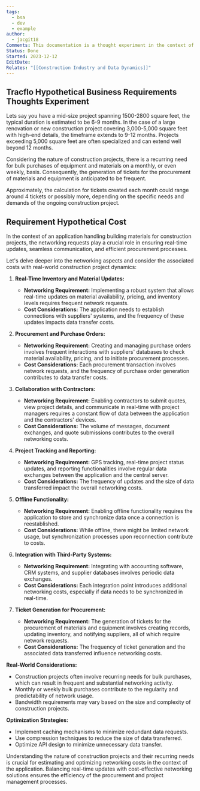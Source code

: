 ```yaml
---
tags:
  - bsa
  - dev
  - example
author:
  - jacgit18
Comments: This documentation is a thought experiment in the context of tracflo and business requirements.
Status: Done
Started: 2023-12-12
EditDate: 
Relates: "[[Construction Industry and Data Dynamics]]"
---
```

## Tracflo Hypothetical Business Requirements Thoughts Experiment


Lets say you have a mid-size project spanning 1500-2800 square feet, the typical duration is estimated to be 6-9 months. In the case of a large renovation or new construction project covering 3,000-5,000 square feet with high-end details, the timeframe extends to 9-12 months. Projects exceeding 5,000 square feet are often specialized and can extend well beyond 12 months.

Considering the nature of construction projects, there is a recurring need for bulk purchases of equipment and materials on a monthly, or even weekly, basis. Consequently, the generation of tickets for the procurement of materials and equipment is anticipated to be frequent.

Approximately, the calculation for tickets created each month could range around 4 tickets or possibly more, depending on the specific needs and demands of the ongoing construction project.


## Requirement Hypothetical Cost 

In the context of an application handling building materials for construction projects, the networking requests play a crucial role in ensuring real-time updates, seamless communication, and efficient procurement processes. 

Let's delve deeper into the networking aspects and consider the associated costs with real-world construction project dynamics:

1. **Real-Time Inventory and Material Updates:**
   - **Networking Requirement:** Implementing a robust system that allows real-time updates on material availability, pricing, and inventory levels requires frequent network requests.
   - **Cost Considerations:** The application needs to establish connections with suppliers' systems, and the frequency of these updates impacts data transfer costs.

2. **Procurement and Purchase Orders:**
   - **Networking Requirement:** Creating and managing purchase orders involves frequent interactions with suppliers' databases to check material availability, pricing, and to initiate procurement processes.
   - **Cost Considerations:** Each procurement transaction involves network requests, and the frequency of purchase order generation contributes to data transfer costs.

3. **Collaboration with Contractors:**
   - **Networking Requirement:** Enabling contractors to submit quotes, view project details, and communicate in real-time with project managers requires a constant flow of data between the application and the contractors' devices.
   - **Cost Considerations:** The volume of messages, document exchanges, and quote submissions contributes to the overall networking costs.

4. **Project Tracking and Reporting:**
   - **Networking Requirement:** GPS tracking, real-time project status updates, and reporting functionalities involve regular data exchanges between the application and the central server.
   - **Cost Considerations:** The frequency of updates and the size of data transferred impact the overall networking costs.

5. **Offline Functionality:**
   - **Networking Requirement:** Enabling offline functionality requires the application to store and synchronize data once a connection is reestablished.
   - **Cost Considerations:** While offline, there might be limited network usage, but synchronization processes upon reconnection contribute to costs.

6. **Integration with Third-Party Systems:**
   - **Networking Requirement:** Integrating with accounting software, CRM systems, and supplier databases involves periodic data exchanges.
   - **Cost Considerations:** Each integration point introduces additional networking costs, especially if data needs to be synchronized in real-time.

7. **Ticket Generation for Procurement:**
   - **Networking Requirement:** The generation of tickets for the procurement of materials and equipment involves creating records, updating inventory, and notifying suppliers, all of which require network requests.
   - **Cost Considerations:** The frequency of ticket generation and the associated data transferred influence networking costs.

**Real-World Considerations:**
   - Construction projects often involve recurring needs for bulk purchases, which can result in frequent and substantial networking activity.
   - Monthly or weekly bulk purchases contribute to the regularity and predictability of network usage.
   - Bandwidth requirements may vary based on the size and complexity of construction projects.

**Optimization Strategies:**
   - Implement caching mechanisms to minimize redundant data requests.
   - Use compression techniques to reduce the size of data transferred.
   - Optimize API design to minimize unnecessary data transfer.

Understanding the nature of construction projects and their recurring needs is crucial for estimating and optimizing networking costs in the context of the application. Balancing real-time updates with cost-effective networking solutions ensures the efficiency of the procurement and project management processes.